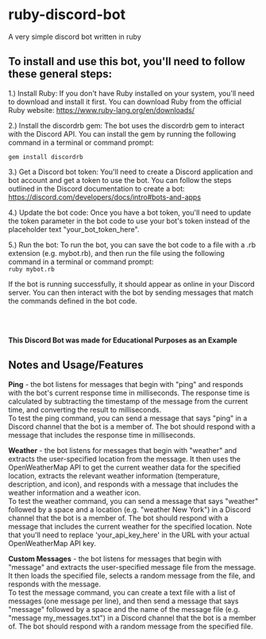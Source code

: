 # ruby-discord-bot
A very simple discord bot written in ruby

## To install and use this bot, you'll need to follow these general steps:

1.) Install Ruby: If you don't have Ruby installed on your system, you'll need to download and install it first. You can download Ruby from the official Ruby website: https://www.ruby-lang.org/en/downloads/ <br>

2.) Install the discordrb gem: The bot uses the discordrb gem to interact with the Discord API. You can install the gem by running the following command in a terminal or command prompt: <br>

`gem install discordrb`<br>

3.) Get a Discord bot token: You'll need to create a Discord application and bot account and get a token to use the bot. You can follow the steps outlined in the Discord documentation to create a bot: https://discord.com/developers/docs/intro#bots-and-apps <br>

4.) Update the bot code: Once you have a bot token, you'll need to update the token parameter in the bot code to use your bot's token instead of the placeholder text "your_bot_token_here". <br>

5.) Run the bot: To run the bot, you can save the bot code to a file with a .rb extension (e.g. mybot.rb), and then run the file using the following command in a terminal or command prompt: <br>
`ruby mybot.rb`<br>

If the bot is running successfully, it should appear as online in your Discord server. You can then interact with the bot by sending messages that match the commands defined in the bot code.

<br><br>

**This Discord Bot was made for Educational Purposes as an Example**

## Notes and Usage/Features

**Ping** - the bot listens for messages that begin with "ping" and responds with the bot's current response time in milliseconds. The response time is calculated by subtracting the timestamp of the message from the current time, and converting the result to milliseconds.<br>
To test the ping command, you can send a message that says "ping" in a Discord channel that the bot is a member of. The bot should respond with a message that includes the response time in milliseconds.<br>

**Weather** - the bot listens for messages that begin with "weather" and extracts the user-specified location from the message. It then uses the OpenWeatherMap API to get the current weather data for the specified location, extracts the relevant weather information (temperature, description, and icon), and responds with a message that includes the weather information and a weather icon.<br>
To test the weather command, you can send a message that says "weather" followed by a space and a location (e.g. "weather New York") in a Discord channel that the bot is a member of. The bot should respond with a message that includes the current weather for the specified location. Note that you'll need to replace 'your_api_key_here' in the URL with your actual OpenWeatherMap API key.<br>

**Custom Messages** - the bot listens for messages that begin with "message" and extracts the user-specified message file from the message. It then loads the specified file, selects a random message from the file, and responds with the message.<br>
To test the message command, you can create a text file with a list of messages (one message per line), and then send a message that says "message" followed by a space and the name of the message file (e.g. "message my_messages.txt") in a Discord channel that the bot is a member of. The bot should respond with a random message from the specified file.
